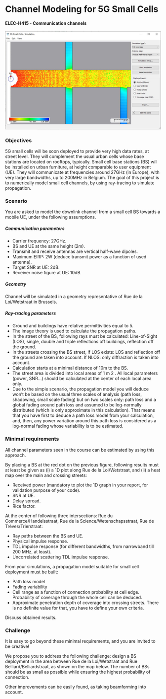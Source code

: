 # Channel Modeling for 5G Small Cells
#### ELEC-H415 - Communication channels

![5G Small Cells - Capture](5G%20Small%20Cells%20-%20Simulation%20-%20Capture.jpg "5G Small Cells - Capture")

### Objectives
5G small cells will be soon deployed to provide very high data rates, at street level. They will complement the usual urban cells whose base stations are located on rooftops, typically. Small cell base stations (BS) will be installed on urban furniture, at height comparable to user equipment (UE). They will communicate at frequencies around 27GHz (in Europe), with very large bandwidths, up to 200MHz in Belgium. The goal of this project is to numerically model small cell channels, by using ray-tracing to simulate propagation.

### Scenario
You are asked to model the downlink channel from a small cell BS towards a mobile UE, under the following assumptions.

##### Communication parameters
- Carrier frequency: 27GHz.
- BS and UE at the same height (2m).
- Transmit and receive antennas are vertical half-wave dipoles.
- Maximum EIRP: 2W (deduce transmit power as a function of used antenna).
- Target SNR at UE: 2dB.
- Receiver noise figure at UE: 10dB.

##### Geometry
Channel will be simulated in a geometry representative of Rue de la Loi/Wetstraat in Brussels.

##### Ray-tracing parameters
- Ground and buildings have relative permittivities equal to 5.
- The image theory is used to calculate the propagation paths.
- In the street of the BS, following rays must be calculated: Line-of-Sight (LOS), single, double and triple reflections off buildings, reflection off the ground.
- In the streets crossing the BS street, if LOS exists: LOS and reflection off the ground are taken into account. If NLOS: only diffraction is taken into account.
- Calculation starts at a minimal distance of 10m to the BS.
- The street area is divided into local areas of 1 m 2 . All local parameters (power, SNR...) should be calculated at the center of each local area only.
- Due to the simple scenario, the propagation model you will deduce won’t be based on the usual three scales of analysis (path loss, shadowing, small scale fading) but on two scales only: path loss and a global fading around path loss and assumed to be log-normally distributed (which is only approximate in this calculation). That means that you have first to deduce a path loss model from your calculation, and, then, any power variation around this path loss is considered as a log-normal fading whose variability is to be estimated.

### Minimal requirements
All channel parameters seen in the course can be estimated by using this approach.

By placing a BS at the red dot on the previous figure, following results must at least be given as (i) a 1D plot along Rue de la Loi/Wetstraat, and (ii) a heat map over the main and crossing streets:
- Received power (mandatory to plot the 1D graph in your report, for validation purpose of your code).
- SNR at UE.
- Delay spread.
- Rice factor.

At the center of following three intersections: Rue du Commerce/Handelsstraat, Rue de la Science/Wetenschapsstraat, Rue de Trèves/Trierstraat:
- Ray paths between the BS and UE.
- Physical impulse response.
- TDL impulse response (for different bandwidths, from narrowband till 200 MHz, at least).
- Uncorrelated scattering TDL impulse response.

From your simulations, a propagation model suitable for small cell deployment must be built:
- Path loss model
- Fading variability
- Cell range as a function of connection probability at cell edge. Probability of coverage through the whole cell can be deduced.
- Approximate penetration depth of coverage into crossing streets. There is no definite value for that, you have to define your own criteria.

Discuss obtained results.

### Challenge

It is easy to go beyond these minimal requirements, and you are invited to be creative!

We propose you to address the following challenge: design a BS deployment in the area between Rue de la Loi/Wetstraat and Rue Belliard/Belliardstraat, as shown on the map below. The number of BSs should be as small as possible while ensuring the highest probability of connection.

Other improvements can be easily found, as taking beamforming into account.
